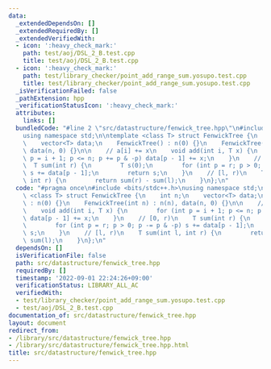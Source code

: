 ```yaml
---
data:
  _extendedDependsOn: []
  _extendedRequiredBy: []
  _extendedVerifiedWith:
  - icon: ':heavy_check_mark:'
    path: test/aoj/DSL_2_B.test.cpp
    title: test/aoj/DSL_2_B.test.cpp
  - icon: ':heavy_check_mark:'
    path: test/library_checker/point_add_range_sum.yosupo.test.cpp
    title: test/library_checker/point_add_range_sum.yosupo.test.cpp
  _isVerificationFailed: false
  _pathExtension: hpp
  _verificationStatusIcon: ':heavy_check_mark:'
  attributes:
    links: []
  bundledCode: "#line 2 \"src/datastructure/fenwick_tree.hpp\"\n#include <bits/stdc++.h>\n\
    using namespace std;\n\ntemplate <class T> struct FenwickTree {\n    int n;\n\
    \    vector<T> data;\n    FenwickTree() : n(0) {}\n    FenwickTree(int n) : n(n),\
    \ data(n, 0) {}\n\n    // a[i] += x\n    void add(int i, T x) {\n        for (int\
    \ p = i + 1; p <= n; p += p & -p) data[p - 1] += x;\n    }\n    // [0, r)\n  \
    \  T sum(int r) {\n        T s(0);\n        for (int p = r; p > 0; p -= p & -p)\
    \ s += data[p - 1];\n        return s;\n    }\n    // [l, r)\n    T sum(int l,\
    \ int r) {\n        return sum(r) - sum(l);\n    }\n};\n"
  code: "#pragma once\n#include <bits/stdc++.h>\nusing namespace std;\n\ntemplate\
    \ <class T> struct FenwickTree {\n    int n;\n    vector<T> data;\n    FenwickTree()\
    \ : n(0) {}\n    FenwickTree(int n) : n(n), data(n, 0) {}\n\n    // a[i] += x\n\
    \    void add(int i, T x) {\n        for (int p = i + 1; p <= n; p += p & -p)\
    \ data[p - 1] += x;\n    }\n    // [0, r)\n    T sum(int r) {\n        T s(0);\n\
    \        for (int p = r; p > 0; p -= p & -p) s += data[p - 1];\n        return\
    \ s;\n    }\n    // [l, r)\n    T sum(int l, int r) {\n        return sum(r) -\
    \ sum(l);\n    }\n};\n"
  dependsOn: []
  isVerificationFile: false
  path: src/datastructure/fenwick_tree.hpp
  requiredBy: []
  timestamp: '2022-09-01 22:24:26+09:00'
  verificationStatus: LIBRARY_ALL_AC
  verifiedWith:
  - test/library_checker/point_add_range_sum.yosupo.test.cpp
  - test/aoj/DSL_2_B.test.cpp
documentation_of: src/datastructure/fenwick_tree.hpp
layout: document
redirect_from:
- /library/src/datastructure/fenwick_tree.hpp
- /library/src/datastructure/fenwick_tree.hpp.html
title: src/datastructure/fenwick_tree.hpp
---
```

